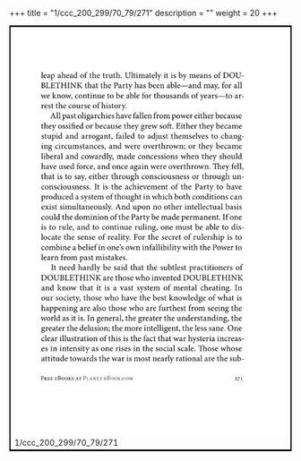 +++
title = "1/ccc_200_299/70_79/271"
description = ""
weight = 20
+++

<table style="border:2px solid black;max-width:800px;max-height:800px;" 
><tr><td><img class="center-fit-jpg"
src="/jpg_/out_jpg_1984__271.jpg"  >1/ccc_200_299/70_79/271</img></td></tr></table>